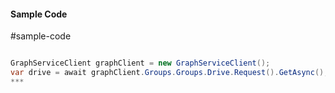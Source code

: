 #### Sample Code
#sample-code 

```C#

GraphServiceClient graphClient = new GraphServiceClient();
var drive = await graphClient.Groups.Groups.Drive.Request().GetAsync();
*** 

```